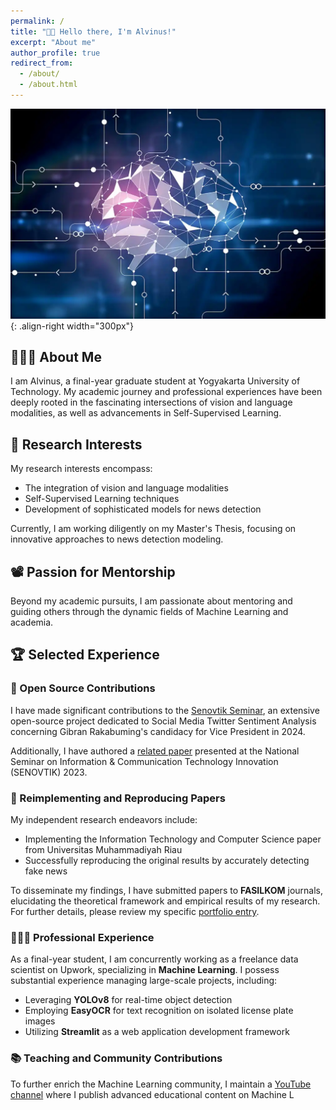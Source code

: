 ```yaml
---
permalink: /
title: "👋🏼 Hello there, I'm Alvinus!"
excerpt: "About me"
author_profile: true
redirect_from: 
  - /about/
  - /about.html
---
```


![Illustration of combining vision and language modalities](/images/tech_image1.png){: .align-right width="300px"}

## 👨🏻‍💻 About Me

I am Alvinus, a final-year graduate student at Yogyakarta University of Technology. My academic journey and professional experiences have been deeply rooted in the fascinating intersections of vision and language modalities, as well as advancements in Self-Supervised Learning.

## 🔬 Research Interests

My research interests encompass:
- The integration of vision and language modalities
- Self-Supervised Learning techniques
- Development of sophisticated models for news detection

Currently, I am working diligently on my Master's Thesis, focusing on innovative approaches to news detection modeling.

## 📽️ Passion for Mentorship

Beyond my academic pursuits, I am passionate about mentoring and guiding others through the dynamic fields of Machine Learning and academia.

## 🏆 Selected Experience

### 🤖 Open Source Contributions

I have made significant contributions to the [Senovtik Seminar](https://sinovik.menpan.go.id/), an extensive open-source project dedicated to Social Media Twitter Sentiment Analysis concerning Gibran Rakabuming's candidacy for Vice President in 2024.

Additionally, I have authored a [related paper](https://v1nusss.github.io/alvinus-cardova.github.io/publications/) presented at the National Seminar on Information & Communication Technology Innovation (SENOVTIK) 2023.

### 📜 Reimplementing and Reproducing Papers

My independent research endeavors include:
- Implementing the Information Technology and Computer Science paper from Universitas Muhammadiyah Riau
- Successfully reproducing the original results by accurately detecting fake news

To disseminate my findings, I have submitted papers to **FASILKOM** journals, elucidating the theoretical framework and empirical results of my research. For further details, please review my specific [portfolio entry](https://v1nusss.github.io/alvinus-cardova.github.io/portfolio/).

### 👨🏻‍🔬 Professional Experience

As a final-year student, I am concurrently working as a freelance data scientist on Upwork, specializing in **Machine Learning**. I possess substantial experience managing large-scale projects, including:

- Leveraging **YOLOv8** for real-time object detection
- Employing **EasyOCR** for text recognition on isolated license plate images
- Utilizing **Streamlit** as a web application development framework

### 📚 Teaching and Community Contributions

To further enrich the Machine Learning community, I maintain a [YouTube channel](https://www.youtube.com/@alvinuscardova9407) where I publish advanced educational content on Machine L
